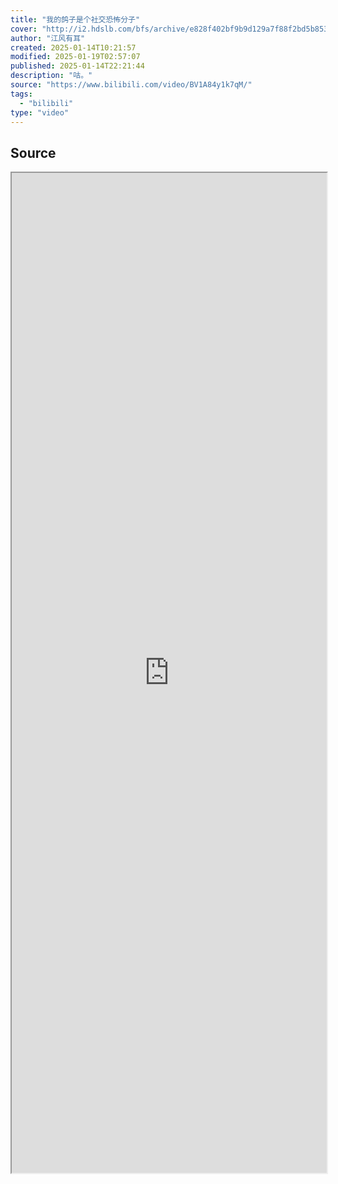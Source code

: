 ```yaml
---
title: "我的鸽子是个社交恐怖分子"
cover: "http://i2.hdslb.com/bfs/archive/e828f402bf9b9d129a7f88f2bd5b85309537b7c1.jpg@189w_107h.webp"
author: "江风有耳"
created: 2025-01-14T10:21:57
modified: 2025-01-19T02:57:07
published: 2025-01-14T22:21:44
description: "咕。"
source: "https://www.bilibili.com/video/BV1A84y1k7qM/"
tags:
  - "bilibili"
type: "video"
---
```


## Source

<iframe src='https://player.bilibili.com/player.html?isOutside=true&bvid=BV1A84y1k7qM&p=1&autoplay=false' style='height:40vh;width:100%' class='iframe-radius' allow='fullscreen'/><center>via: <a href='https://www.bilibili.com/video/BV1A84y1k7qM' target='_blank' class='external-link'>https://www.bilibili.com/video/BV1A84y1k7qM</a></center>

## Notes

